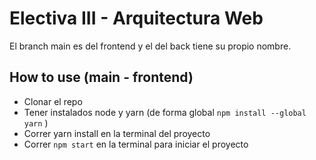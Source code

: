 # Electiva III - Arquitectura Web
El branch main es del frontend y el del back tiene su propio nombre.

## How to use (main - frontend)

- Clonar el repo
- Tener instalados node y yarn (de forma global `npm install --global yarn` )
- Correr yarn install en la terminal del proyecto
- Correr `npm start` en la terminal para iniciar el proyecto
